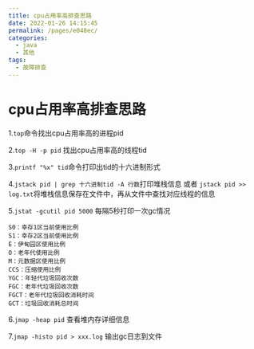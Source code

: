 ```yaml
---
title: cpu占用率高排查思路
date: 2022-01-26 14:15:45
permalink: /pages/e048ec/
categories:
  - java
  - 其他
tags:
  - 故障排查
---
```

# cpu占用率高排查思路



1.`top`命令找出cpu占用率高的进程pid

2.`top -H -p pid` 找出cpu占用率高的线程tid

3.`printf "%x" tid`命令打印出tid的十六进制形式

4.`jstack pid | grep 十六进制tid -A 行数`打印堆栈信息 或者 `jstack pid >> log.txt`将堆栈信息保存在文件中，再从文件中查找对应线程的信息

5.`jstat -gcutil pid 5000` 每隔5秒打印一次gc情况
```
S0：幸存1区当前使用比例
S1：幸存2区当前使用比例
E：伊甸园区使用比例
O：老年代使用比例
M：元数据区使用比例
CCS：压缩使用比例
YGC：年轻代垃圾回收次数
FGC：老年代垃圾回收次数
FGCT：老年代垃圾回收消耗时间
GCT：垃圾回收消耗总时间
```
6.`jmap -heap pid` 查看堆内存详细信息

7.`jmap -histo pid > xxx.log` 输出gc日志到文件